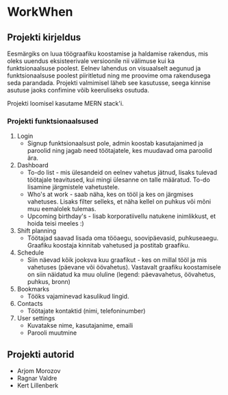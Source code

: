 # WorkWhen

## Projekti kirjeldus

Eesmärgiks on luua töögraafiku koostamise ja haldamise rakendus, mis oleks uuendus eksisteerivale versioonile nii välimuse kui ka funktsionaalsuse poolest.
Eelnev lahendus on visuaalselt aegunud ja funktsionaalsuse poolest piiritletud ning me proovime oma rakendusega seda parandada.
Projekti valmimisel läheb see kasutusse, seega kinnise asutuse jaoks confimine võib keeruliseks osutuda.

Projekti loomisel kasutame MERN stack'i.

### Projekti funktsionaalsused

1. Login
   - Signup funktsionaalsust pole, admin koostab kasutajanimed ja paroolid ning jagab need töötajatele, kes muudavad oma paroolid ära.
2. Dashboard
   - To-do list - mis ülesandeid on eelnev vahetus jätnud, lisaks tulevad töötajale teavitused, kui mingi ülesanne on talle määratud. To-do lisamine järgmistele vahetustele.
   - Who's at work - saab näha, kes on tööl ja kes on järgmises vahetuses. Lisaks filter selleks, et näha kellel on puhkus või mõni muu eemalolek tulemas.
   - Upcoming birthday's - lisab korporatiivellu natukene inimlikkust, et hoida teisi meeles :)
3. Shift planning
   - Töötajad saavad lisada oma tööaegu, soovipäevasid, puhkuseaegu. Graafiku koostaja kinnitab vahetused ja postitab graafiku.
4. Schedule
   - Siin näevad kõik jooksva kuu graafikut - kes on millal tööl ja mis vahetuses (päevane või öövahetus). Vastavalt graafiku koostamisele on siin näidatud ka muu oluline (legend: päevavahetus, öövahetus, puhkus, bronn)
5. Bookmarks
   - Tööks vajaminevad kasulikud lingid.
6. Contacts
   - Töötajate kontaktid (nimi, telefoninumber)
7. User settings
   - Kuvatakse nime, kasutajanime, emaili
   - Parooli muutmine

## Projekti autorid

- Arjom Morozov
- Ragnar Valdre
- Kert Lillenberk
